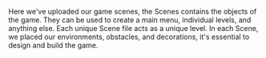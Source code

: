 Here we've uploaded our game scenes, the Scenes contains the objects of the game. They can be used to create a main menu, 
individual levels, and anything else. Each unique Scene file acts as a unique level. In each Scene, we placed our environments, obstacles, and decorations, it's essential to design and build the game.

